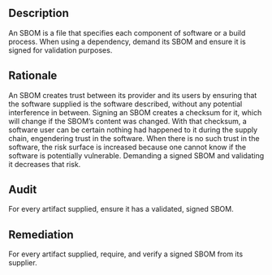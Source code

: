 ## Description

An SBOM is a file that specifies each component of software or a build process. When using a dependency, demand its SBOM and ensure it is signed for validation purposes.

## Rationale

An SBOM creates trust between its provider and its users by ensuring that the software supplied is the software described, without any potential interference in between. Signing an SBOM creates a checksum for it, which will change if the SBOM’s content was changed. With that checksum, a software user can be certain nothing had happened to it during the supply chain, engendering trust in the software. When there is no such trust in the software, the risk surface is increased because one cannot know if the software is potentially vulnerable. Demanding a signed SBOM and validating it decreases that risk.

## Audit

For every artifact supplied, ensure it has a validated, signed SBOM.

## Remediation

For every artifact supplied, require, and verify a signed SBOM from its supplier.
